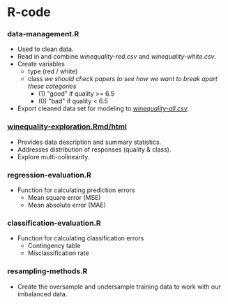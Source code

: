 # R-code

### data-management.R
+ Used to clean data.
+ Read in and combine *winequality-red.csv* and *winequality-white.csv*.
+ Create variables
    + type (red / white)
    + class *we should check papers to see how we want to break apart these categories*
        + (1) "good" if quality >= 6.5
        + (0) "bad" if quality < 6.5
+ Export cleaned data set for modeling to [*winequality-all.csv*](https://github.com/earobinson95/Statistical-Learning-Project-UNL-STAT983/blob/main/data/winequality-all.csv).

### [winequality-exploration.Rmd/html](https://earobinson95.github.io/Statistical-Learning-Project-UNL-STAT983/r-code/winequality-exploration.html)
+ Provides data description and summary statistics.
+ Addresses distribution of responses (quality & class).
+ Explore multi-colinearity.

### regression-evaluation.R
+ Function for calculating prediction errors
    + Mean square error (MSE)
    + Mean absolute error (MAE)

### classification-evaluation.R
+ Function for calculating classification errors
    + Contingency table 
    + Misclassification rate
    
    
### resampling-methods.R
+ Create the oversample and undersample training data to work with our imbalanced data.


